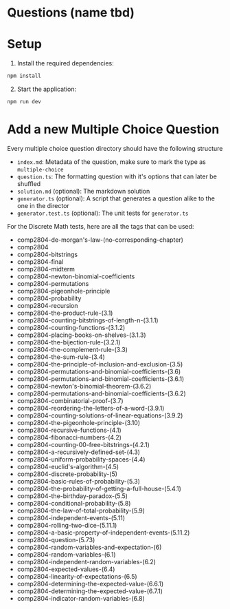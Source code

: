 # Questions (name tbd)

# Setup

1. Install the required dependencies:

```bash
npm install
```

2. Start the application:

```bash
npm run dev
```

# Add a new Multiple Choice Question

Every multiple choice question directory should have the following structure

- `index.md`: Metadata of the question, make sure to mark the type as `multiple-choice`
- `question.ts`: The formatting question with it's options that can later be shuffled
- `solution.md` (optional): The markdown solution
- `generator.ts` (optional): A script that generates a question alike to the one in the director
- `generator.test.ts` (optional): The unit tests for `generator.ts`

For the Discrete Math tests, here are all the tags that can be used:

- comp2804-de-morgan's-law-(no-corresponding-chapter)
- comp2804
- comp2804-bitstrings
- comp2804-final
- comp2804-midterm
- comp2804-newton-binomial-coefficients
- comp2804-permutations
- comp2804-pigeonhole-principle
- comp2804-probability
- comp2804-recursion
- comp2804-the-product-rule-(3.1)
- comp2804-counting-bitstrings-of-length-n-(3.1.1)
- comp2804-counting-functions-(3.1.2)
- comp2804-placing-books-on-shelves-(3.1.3)
- comp2804-the-bijection-rule-(3.2.1)
- comp2804-the-complement-rule-(3.3)
- comp2804-the-sum-rule-(3.4)
- comp2804-the-principle-of-inclusion-and-exclusion-(3.5)
- comp2804-permutations-and-binomial-coefficients-(3.6)
- comp2804-permutations-and-binomial-coefficients-(3.6.1)
- comp2804-newton's-binomial-theorem-(3.6.2)
- comp2804-permutations-and-binomial-coefficients-(3.6.2)
- comp2804-combinatorial-proof-(3.7)
- comp2804-reordering-the-letters-of-a-word-(3.9.1)
- comp2804-counting-solutions-of-linear-equations-(3.9.2)
- comp2804-the-pigeonhole-principle-(3.10)
- comp2804-recursive-functions-(4.1)
- comp2804-fibonacci-numbers-(4.2)
- comp2804-counting-00-free-bitstrings-(4.2.1)
- comp2804-a-recursively-defined-set-(4.3)
- comp2804-uniform-probability-spaces-(4.4)
- comp2804-euclid's-algorithm-(4.5)
- comp2804-discrete-probability-(5)
- comp2804-basic-rules-of-probability-(5.3)
- comp2804-the-probability-of-getting-a-full-house-(5.4.1)
- comp2804-the-birthday-paradox-(5.5)
- comp2804-conditional-probability-(5.8)
- comp2804-the-law-of-total-probability-(5.9)
- comp2804-independent-events-(5.11)
- comp2804-rolling-two-dice-(5.11.1)
- comp2804-a-basic-property-of-independent-events-(5.11.2)
- comp2804-question-(5.73)
- comp2804-random-variables-and-expectation-(6)
- comp2804-random-variables-(6.1)
- comp2804-independent-random-variables-(6.2)
- comp2804-expected-values-(6.4)
- comp2804-linearity-of-expectations-(6.5)
- comp2804-determining-the-expected-value-(6.6.1)
- comp2804-determining-the-expected-value-(6.7.1)
- comp2804-indicator-random-variables-(6.8)
